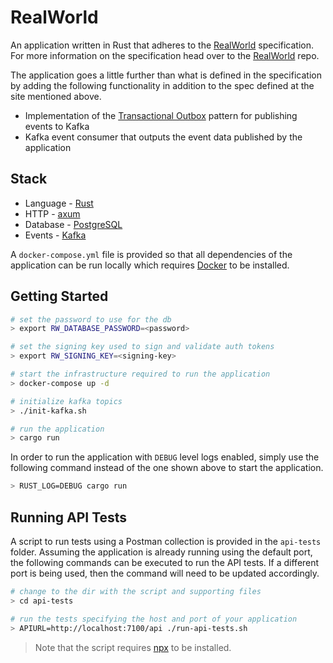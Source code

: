 
# RealWorld

An application written in Rust that adheres to the [RealWorld](https://github.com/gothinkster/realworld) specification. For
more information on the specification head over to the [RealWorld](https://github.com/gothinkster/realworld) repo.

The application goes a little further than what is defined in the specification by adding the following functionality in
addition to the spec defined at the site mentioned above.

* Implementation of the [Transactional Outbox](https://microservices.io/patterns/data/transactional-outbox.html)
pattern for publishing events to Kafka
* Kafka event consumer that outputs the event data published by the application

## Stack

* Language - [Rust](https://www.rust-lang.org/)
* HTTP - [axum](https://docs.rs/axum/latest/axum/)
* Database - [PostgreSQL](https://www.postgresql.org/)
* Events - [Kafka](https://kafka.apache.org/)

A `docker-compose.yml` file is provided so that all dependencies of the application can be run locally which requires
[Docker](https://www.docker.com/) to be installed.

## Getting Started

``` sh
# set the password to use for the db
> export RW_DATABASE_PASSWORD=<password>

# set the signing key used to sign and validate auth tokens
> export RW_SIGNING_KEY=<signing-key>

# start the infrastructure required to run the application
> docker-compose up -d

# initialize kafka topics
> ./init-kafka.sh

# run the application
> cargo run
```

In order to run the application with `DEBUG` level logs enabled, simply use the following command instead of the one
shown above to start the application.

``` sh
> RUST_LOG=DEBUG cargo run
```

## Running API Tests

A script to run tests using a Postman collection is provided in the `api-tests` folder. Assuming the application is
already running using the default port, the following commands can be executed to run the API tests. If a different
port is being used, then the command will need to be updated accordingly.

```sh
# change to the dir with the script and supporting files
> cd api-tests

# run the tests specifying the host and port of your application
> APIURL=http://localhost:7100/api ./run-api-tests.sh
```

> Note that the script requires [npx](https://github.com/npm/npx) to be installed.
